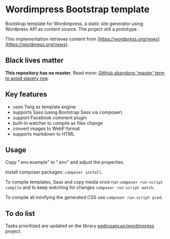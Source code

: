 # Wordimpress Bootstrap template

Bootstrap template for Wordimpress, a static site generator using Wordpress API as content source.
The project still a prototype.

This implementation retrieves content from [https://wordpress.org/news](https://wordpress.org/news).

## Black lives matter

**This repository has no master**. Read more:
[GitHub abandons 'master' term to avoid slavery row][master-replace].

## Key features

- uses Twig as template engine
- supports Sass (using Bootstrap Sass via composer)
- support Facebook comment plugin
- built-in watcher to compile as files change
- convert images to WebP format
- supports markdown to HTML

## Usage

Copy ".env.example" to ".env" and adjust the properties.

Install composer packages: `composer install`.

To compile templates, Sass and copy media once run `composer run-script compile`
and to keep watching for changes `composer run-script watch`.

To compile all minifying the generated CSS use `composer run-script prod`.

## To do list

Tasks prioritized are updated on the library [pedrosancao/wordimpress][0] project.

[0]: https://github.com/pedrosancao/wordimpress/
[master-replace]: https://www.bbc.com/news/technology-53050955
